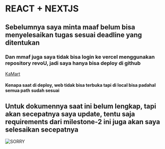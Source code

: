 # REACT + NEXTJS 

## Sebelumnya saya minta maaf belum bisa menyelesaikan tugas sesuai deadline yang ditentukan

### Dan mmaf juga saya tidak bisa login ke vercel menggunakan repository revoU, jadi saya hanya bisa deploy di github

[KaMart](https://revou-fsse-oct24.github.io/milestone-2-andikazulprisa/)

#### Kenapa saat di deploy, web tidak bisa terbuka tapi di local bisa padahal semua path sudah sesuai

## Untuk dokumennya saat ini belum lengkap, tapi akan secepatnya saya update, tentu saja requirements dari milestone-2 ini juga akan saya selesaikan secepatnya


![SORRY](https://i.pinimg.com/474x/b9/c2/83/b9c2837b4a664ab28013bcf1ba1692c3.jpg)
